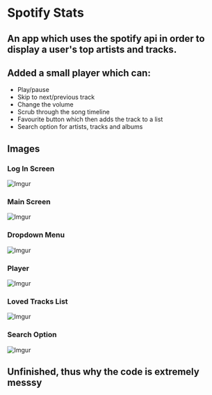 # Spotify Stats
## An app which uses the spotify api in order to display a user's top artists and tracks.

## Added a small player which can:
- Play/pause
- Skip to next/previous track
- Change the volume
- Scrub through the song timeline
- Favourite button which then adds the track to a list 
- Search option for artists, tracks and albums

## Images
### Log In Screen
![Imgur](https://i.imgur.com/Mlfc91a.png)

### Main Screen
![Imgur](https://i.imgur.com/4JUzgGN.png)

### Dropdown Menu
![Imgur](https://i.imgur.com/2x9HuHA.png)

### Player
![Imgur](https://i.imgur.com/8Htkcz2.png)

### Loved Tracks List
![Imgur](https://i.imgur.com/KZnAWOx.png)

### Search Option
![Imgur](https://i.imgur.com/ltktuaW.png)

## Unfinished, thus why the code is extremely messsy
